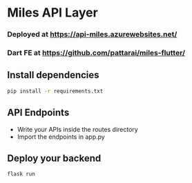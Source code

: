 # Miles API Layer
### Deployed at https://api-miles.azurewebsites.net/
### Dart FE at https://github.com/pattarai/miles-flutter/
## Install dependencies
```cmd 
pip install -r requirements.txt 
```

## API Endpoints
- Write your APIs inside the routes directory
- Import the endpoints in app.py

## Deploy your backend
```py
flask run
```
